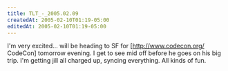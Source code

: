 ```yaml
---
title: TLT_-_2005.02.09
createdAt: 2005-02-10T01:19-05:00
editedAt: 2005-02-10T01:19-05:00
---
```


I'm very excited... will be heading to SF for [http://www.codecon.org/ CodeCon] tomorrow evening. I get to see mid off before he goes on his big trip. I'm getting jill all charged up, syncing everything. All kinds of fun.


